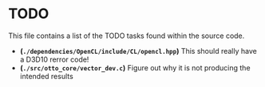 # TODO
This file contains a list of the TODO tasks found within the source code.
- **(`./dependencies/OpenCL/include/CL/opencl.hpp`)** This should really have a D3D10 rerror code!
- **(`./src/otto_core/vector_dev.c`)** Figure out why it is not producing the intended results
